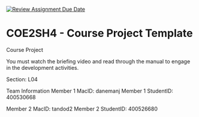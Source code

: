 [![Review Assignment Due Date](https://classroom.github.com/assets/deadline-readme-button-22041afd0340ce965d47ae6ef1cefeee28c7c493a6346c4f15d667ab976d596c.svg)](https://classroom.github.com/a/mLqiHWLE)
# COE2SH4 - Course Project Template
Course Project

You must watch the briefing video and read through the manual to engage in the development activities.


Section: L04

Team Information
Member 1 MacID: danemanj
Member 1 StudentID: 400530668

Member 2 MacID: tandod2
Member 2 StudentID: 400526680
